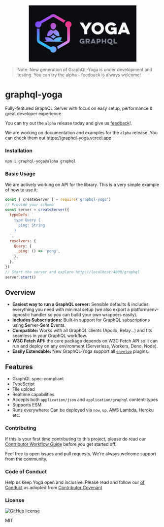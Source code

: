 <p align="center"><img src="./website/public/banner.svg" width="350" /></p>

> Note: New generation of GraphQL-Yoga is under development and testing. You can try the alpha - feedback is always welcome!  

# graphql-yoga

Fully-featured GraphQL Server with focus on easy setup, performance & great developer experience

You can try out the `alpha` release today and give us [feedback](https://github.com/dotansimha/graphql-yoga/issues/704)!.

We are working on documentation and examples for the `alpha` release. You can check them out https://graphql-yoga.vercel.app

### Installation

```shell
npm i graphql-yoga@alpha graphql
```

### Basic Usage

We are actively working on API for the library. This is a very simple example of how to use it:

```js
const { createServer } = require('graphql-yoga')
// Provide your schema
const server = createServer({
  typeDefs: `
    type Query {
      ping: String
    }
  `,
  resolvers: {
    Query: {
      ping: () => 'pong',
    },
  },
})
// Start the server and explore http://localhost:4000/graphql
server.start()
```

## Overview

- **Easiest way to run a GraphQL server:** Sensible defaults & includes everything you need with minimal setup (we also export a platform/env-agnostic handler so you can build your own wrappers easily).
- **Includes Subscriptions:** Built-in support for GraphQL subscriptions using **S**erver-**S**ent **E**vents.
- **Compatible:** Works with all GraphQL clients (Apollo, Relay...) and fits seamless in your GraphQL workflow.
- **W3C Fetch API:** the core package depends on W3C Fetch API so it can run and deploy on any environment (Serverless, Workers, Deno, Node).
- **Easily Extendable:** New GraphQL-Yoga support all [`envelop`](https://www.envelop.dev) plugins.

## Features

- GraphQL spec-compliant
- TypeScript
- File upload
- Realtime capabilities
- Accepts both `application/json` and `application/graphql` content-types
- Supports ESM
- Runs everywhere: Can be deployed via `now`, `up`, AWS Lambda, Heroku etc.

### Contributing

If this is your first time contributing to this project, please do read our [Contributor Workflow Guide](https://github.com/the-guild-org/Stack/blob/master/CONTRIBUTING.md) before you get started off.

Feel free to open issues and pull requests. We're always welcome support from the community.

### Code of Conduct

Help us keep Yoga open and inclusive. Please read and follow our [
of Conduct](https://github.com/the-guild-org/Stack/blob/master/CODE_OF_CONDUCT.md) as adopted from [Contributor Covenant](https://www.contributor-covenant.org/)

### License

[![GitHub license](https://img.shields.io/badge/license-MIT-lightgrey.svg?maxAge=2592000)](https://raw.githubusercontent.com/apollostack/apollo-ios/master/LICENSE)

MIT
